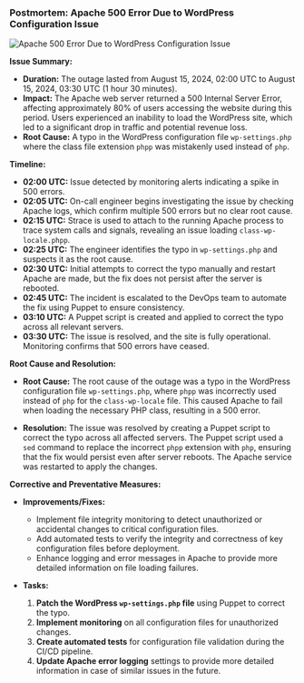 ### Postmortem: Apache 500 Error Due to WordPress Configuration Issue

![Apache 500 Error Due to WordPress Configuration Issue](./image.jpeg)

**Issue Summary:**

- **Duration:** The outage lasted from August 15, 2024, 02:00 UTC to August 15, 2024, 03:30 UTC (1 hour 30 minutes).
- **Impact:** The Apache web server returned a 500 Internal Server Error, affecting approximately 80% of users accessing the website during this period. Users experienced an inability to load the WordPress site, which led to a significant drop in traffic and potential revenue loss.
- **Root Cause:** A typo in the WordPress configuration file `wp-settings.php` where the class file extension `phpp` was mistakenly used instead of `php`.

**Timeline:**

- **02:00 UTC:** Issue detected by monitoring alerts indicating a spike in 500 errors.
- **02:05 UTC:** On-call engineer begins investigating the issue by checking Apache logs, which confirm multiple 500 errors but no clear root cause.
- **02:15 UTC:** Strace is used to attach to the running Apache process to trace system calls and signals, revealing an issue loading `class-wp-locale.phpp`.
- **02:25 UTC:** The engineer identifies the typo in `wp-settings.php` and suspects it as the root cause.
- **02:30 UTC:** Initial attempts to correct the typo manually and restart Apache are made, but the fix does not persist after the server is rebooted.
- **02:45 UTC:** The incident is escalated to the DevOps team to automate the fix using Puppet to ensure consistency.
- **03:10 UTC:** A Puppet script is created and applied to correct the typo across all relevant servers.
- **03:30 UTC:** The issue is resolved, and the site is fully operational. Monitoring confirms that 500 errors have ceased.

**Root Cause and Resolution:**

- **Root Cause:** The root cause of the outage was a typo in the WordPress configuration file `wp-settings.php`, where `phpp` was incorrectly used instead of `php` for the `class-wp-locale` file. This caused Apache to fail when loading the necessary PHP class, resulting in a 500 error.
  
- **Resolution:** The issue was resolved by creating a Puppet script to correct the typo across all affected servers. The Puppet script used a `sed` command to replace the incorrect `phpp` extension with `php`, ensuring that the fix would persist even after server reboots. The Apache service was restarted to apply the changes.

**Corrective and Preventative Measures:**

- **Improvements/Fixes:**
  - Implement file integrity monitoring to detect unauthorized or accidental changes to critical configuration files.
  - Add automated tests to verify the integrity and correctness of key configuration files before deployment.
  - Enhance logging and error messages in Apache to provide more detailed information on file loading failures.

- **Tasks:**
  1. **Patch the WordPress `wp-settings.php` file** using Puppet to correct the typo.
  2. **Implement monitoring** on all configuration files for unauthorized changes.
  3. **Create automated tests** for configuration file validation during the CI/CD pipeline.
  4. **Update Apache error logging** settings to provide more detailed information in case of similar issues in the future.
